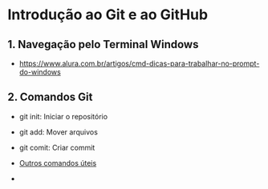 # Introdução ao Git e ao GitHub

## 1. Navegação pelo Terminal Windows

- https://www.alura.com.br/artigos/cmd-dicas-para-trabalhar-no-prompt-do-windows
  
  

## 2. Comandos Git

- git init: Iniciar o repositório

- git add: Mover arquivos

- git comit: Criar commit

- [Outros comandos úteis](https://confluence.atlassian.com/bitbucketserver/basic-git-commands-776639767.html)

- 
